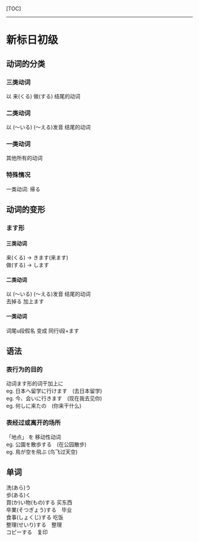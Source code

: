 [TOC]

---

# 新标日初级

## 动词的分类

### 三类动词

以 来(くる) 做(する) 结尾的动词

### 二类动词

以 (～いる) (～える)发音 结尾的动词

### 一类动词

其他所有的动词

### 特殊情况

一类动词: 帰る

## 动词的变形

### ます形

#### 三类动词

来(くる) -> きます(来ます)  
做(する) -> します

#### 二类动词

以 (～いる) (～える)发音 结尾的动词  
去掉る 加上ます

#### 一类动词

词尾u段假名 变成 同行i段+ます

## 语法

### 表行为的目的

动词ます形的词干加上に  
eg. 日本へ留学に行けます　(去日本留学)  
eg. 今、会いに行きます　(现在我去见你)  
eg. 何しに来たの　(你来干什么)

### 表经过或离开的场所

「地点」 を 移动性动词  
eg. 公園を散歩する　(在公园散步)  
eg. 鳥が空を飛ぶ (鸟飞过天空)

## 单词

洗(あら)う  
歩(ある)く  
買(か)い物(もの)する 买东西  
卒業(そつぎょう)する　毕业  
食事(しょくじ)する 吃饭  
整理(せいり)する　整理  
コピーする　复印  
